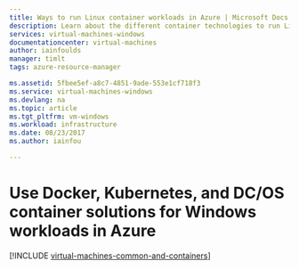 ```yaml
---
title: Ways to run Linux container workloads in Azure | Microsoft Docs
description: Learn about the different container technologies to run Linux workloads in Azure, such as Docker hosts on Linux VMs, Azure Container Service, Azure Container Instances, and Azure Container Registry.
services: virtual-machines-windows
documentationcenter: virtual-machines
author: iainfoulds
manager: timlt
tags: azure-resource-manager

ms.assetid: 5fbee5ef-a8c7-4851-9ade-553e1cf718f3
ms.service: virtual-machines-windows
ms.devlang: na
ms.topic: article
ms.tgt_pltfrm: vm-windows
ms.workload: infrastructure
ms.date: 08/23/2017
ms.author: iainfou

---
```

# Use Docker, Kubernetes, and DC/OS container solutions for Windows workloads in Azure
[!INCLUDE [virtual-machines-common-and-containers](../../../includes/virtual-machines-common-containers.md)]

